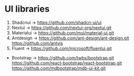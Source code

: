 # UI libraries
1. Shadcnui -> https://github.com/shadcn-ui/ui
2. Nextui -> https://github.com/nextui-org/nextui.git
3. Materialui -> https://github.com/mui/material-ui.git
4. Antdesign -> https://github.com/ant-design/ant-design.git https://github.com/antvis
5. Fluent -> https://github.com/microsoft/fluentui.git

* Bootstrap -> https://github.com/twbs/bootstrap.git https://github.com/react-bootstrap/react-bootstrap.git https://github.com/mdbootstrap/mdb-ui-kit.git
